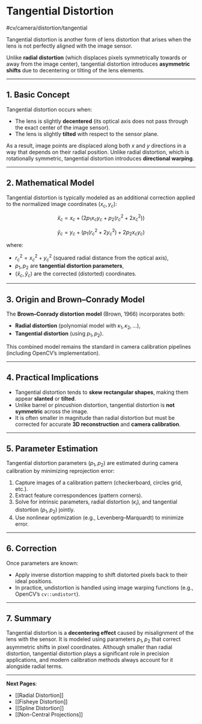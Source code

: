# Tangential Distortion
 #cv/camera/distortion/tangential 

Tangential distortion is another form of lens distortion that arises when the lens is not perfectly aligned with the image sensor. 

Unlike **radial distortion** (which displaces pixels symmetrically towards or away from the image center), tangential distortion introduces **asymmetric shifts** due to decentering or tilting of the lens elements.

---

## 1. Basic Concept

Tangential distortion occurs when:
- The lens is slightly **decentered** (its optical axis does not pass through the exact center of the image sensor).
- The lens is slightly **tilted** with respect to the sensor plane.

As a result, image points are displaced along both $x$ and $y$ directions in a way that depends on their radial position. Unlike radial distortion, which is rotationally symmetric, tangential distortion introduces **directional warping**.

---

## 2. Mathematical Model

Tangential distortion is typically modeled as an additional correction applied to the normalized image coordinates $(x_c, y_c)$:

$$
\hat{x}_c = x_c + \big(2 p_1 x_c y_c + p_2(r_c^2 + 2x_c^2)\big)
$$

$$
\hat{y}_c = y_c + \big(p_1(r_c^2 + 2y_c^2) + 2 p_2 x_c y_c \big)
$$

where:
- $r_c^2 = x_c^2 + y_c^2$ (squared radial distance from the optical axis),
- $p_1, p_2$ are **tangential distortion parameters**,
- $(\hat{x}_c, \hat{y}_c)$ are the corrected (distorted) coordinates.

---

## 3. Origin and Brown–Conrady Model

The **Brown–Conrady distortion model** (Brown, 1966) incorporates both:
- **Radial distortion** (polynomial model with $\kappa_1, \kappa_2, \dots$),
- **Tangential distortion** (using $p_1, p_2$).

This combined model remains the standard in camera calibration pipelines (including OpenCV’s implementation).

---

## 4. Practical Implications

- Tangential distortion tends to **skew rectangular shapes**, making them appear **slanted** or **tilted**.
- Unlike barrel or pincushion distortion, tangential distortion is **not symmetric** across the image.
- It is often smaller in magnitude than radial distortion but must be corrected for accurate **3D reconstruction** and **camera calibration**.

---

## 5. Parameter Estimation

Tangential distortion parameters ($p_1, p_2$) are estimated during camera calibration by minimizing reprojection error:

1. Capture images of a calibration pattern (checkerboard, circles grid, etc.).
2. Extract feature correspondences (pattern corners).
3. Solve for intrinsic parameters, radial distortion ($\kappa_i$), and tangential distortion ($p_1, p_2$) jointly.
4. Use nonlinear optimization (e.g., Levenberg–Marquardt) to minimize error.

---

## 6. Correction

Once parameters are known:
- Apply inverse distortion mapping to shift distorted pixels back to their ideal positions.
- In practice, undistortion is handled using image warping functions (e.g., OpenCV’s `cv::undistort`).

---
## 7. Summary

Tangential distortion is a **decentering effect** caused by misalignment of the lens with the sensor. It is modeled using parameters $p_1, p_2$ that correct asymmetric shifts in pixel coordinates. Although smaller than radial distortion, tangential distortion plays a significant role in precision applications, and modern calibration methods always account for it alongside radial terms.

---
**Next Pages**:  
- [[Radial Distortion]]  
- [[Fisheye Distortion]]  
- [[Spline Distortion]]
- [[Non-Central Projections]]
